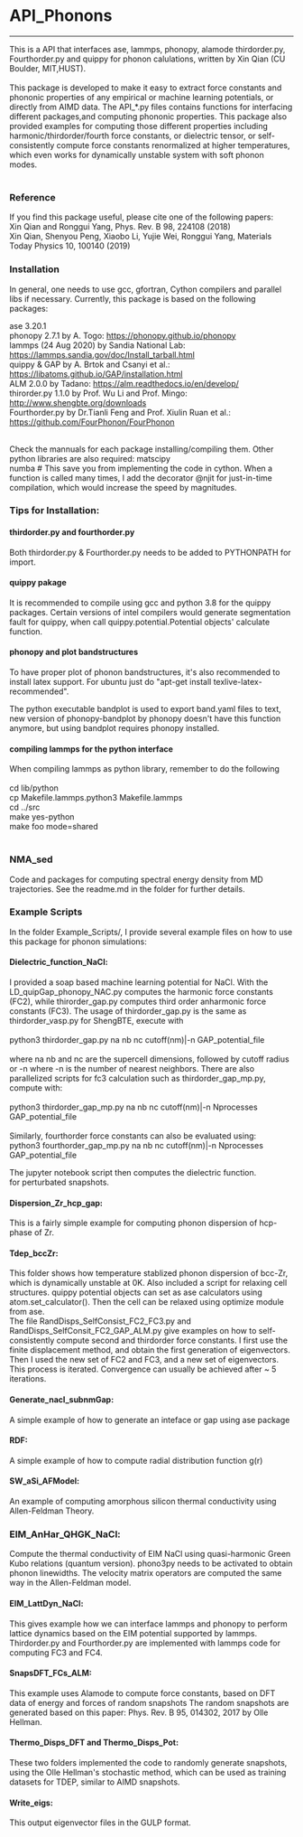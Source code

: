 # API_Phonons
----
This is a API that interfaces ase, lammps, phonopy, alamode thirdorder.py, Fourthorder.py and quippy for phonon calulations, written
by Xin Qian (CU Boulder, MIT,HUST). <br />
<br />
This package is developed to make it easy to extract  force constants and phononic properties of any 
empirical or machine learning potentials, or directly from AIMD data. The API_*.py files contains functions for interfacing 
different packages,and computing phononic properties. This package also provided examples  for computing those different properties including 
harmonic/thirdorder/fourth force constants, or dielectric tensor, or self-consistently compute force constants renormalized at higher temperatures, which even works for dynamically unstable system with soft phonon modes. <br />
<br />

### Reference
If you find this package useful, please cite one of the following papers: <br /> 
Xin Qian and Ronggui Yang, Phys. Rev. B 98, 224108 (2018) <br />
Xin Qian, Shenyou Peng, Xiaobo Li, Yujie Wei, Ronggui Yang, Materials Today Physics 10, 100140 (2019) <br />

### Installation

In general, one needs to use gcc, gfortran, Cython compilers and parallel libs if necessary. 
Currently, this package is based on the following packages:<br />

ase 3.20.1<br /> 
phonopy 2.7.1 by A. Togo: https://phonopy.github.io/phonopy <br />
lammps (24 Aug 2020) by Sandia National Lab: https://lammps.sandia.gov/doc/Install_tarball.html<br />
quippy & GAP by A. Brtok and Csanyi et al.: https://libatoms.github.io/GAP/installation.html <br /> 
ALM 2.0.0 by Tadano: https://alm.readthedocs.io/en/develop/ <br />
thirorder.py 1.1.0 by Prof. Wu Li and Prof. Mingo: http://www.shengbte.org/downloads <br />
Fourthorder.py by Dr.Tianli Feng and Prof. Xiulin Ruan et al.: https://github.com/FourPhonon/FourPhonon<br />
<br />

Check the mannuals for each package installing/compiling them. 
Other python libraries are also required:
matscipy <br />
numba # This save you from implementing the code in cython. When a function is called many times,
I add the decorator @njit for just-in-time compilation, which would increase the speed by magnitudes.

### Tips for Installation:

#### thirdorder.py and fourthorder.py
Both thirdorder.py & Fourthorder.py needs to be added to PYTHONPATH for import.

#### quippy pakage
It is recommended to compile using gcc and python 3.8 for the quippy packages.
Certain versions of intel compilers would generate segmentation fault for quippy, when call
quippy.potential.Potential objects' calculate function. 

#### phonopy and plot bandstructures
To have proper plot of phonon bandstructures, it's also recommended to install latex support. 
For ubuntu just do "apt-get install texlive-latex-recommended". 

The python executable bandplot is used to export band.yaml files to text, new version of 
phonopy-bandplot by phonopy doesn't have this function anymore, but using bandplot requires 
phonopy installed.

#### compiling lammps for the python interface
When compiling lammps as python library, remember to do the following <br />
<br />
cd lib/python<br />
cp Makefile.lammps.python3 Makefile.lammps<br />
cd ../src<br />
make yes-python<br />
make foo mode=shared<br />
<br />

### NMA_sed
Code and packages for computing spectral energy density from MD trajectories. See the readme.md in the folder for further details.

### Example Scripts

In the folder Example_Scripts/, I provide several example files on how to use this package for phonon simulations:<br />

#### Dielectric_function_NaCl:<br />
I provided a soap based machine learning potential for NaCl. With the LD_quipGap_phonopy_NAC.py computes the 
harmonic force constants (FC2), while thirorder_gap.py computes third order anharmonic force constants (FC3). The 
usage of thirdorder_gap.py is the same as thirdorder_vasp.py for ShengBTE, execute with <br />
<br />
python3 thirdorder_gap.py na nb nc cutoff(nm)|-n GAP_potential_file <br />
<br />
where na nb and nc are the supercell dimensions, followed by cutoff radius or -n where -n is the number of nearest
neighbors. There are also parallelized scripts for fc3 calculation such as thirdorder_gap_mp.py, compute with:<br />
<br />
python3 thirdorder_gap_mp.py na nb nc cutoff(nm)|-n Nprocesses GAP_potential_file <br />
<br />
Similarly, fourthorder force constants can also be evaluated using:
<br />
python3 fourthorder_gap_mp.py na nb nc cutoff(nm)|-n Nprocesses GAP_potential_file <br />

The jupyter notebook script then computes the dielectric function.  
for perturbated snapshots. 
<br />
#### Dispersion_Zr_hcp_gap:<br />
This is a fairly simple example for computing phonon dispersion of hcp-phase of Zr.
<br />

#### Tdep_bccZr:<br />
This folder shows how temperature stablized phonon dispersion of bcc-Zr, which 
is dynamically unstable at 0K. Also included a script for relaxing cell structures.
quippy potential objects can set as ase calculators using atom.set_calculator(). Then
the cell can be relaxed using optimize module from ase.
<br />
The file RandDisps_SelfConsist_FC2_FC3.py and RandDisps_SelfConsit_FC2_GAP_ALM.py give examples on how to self-consistently compute second 
and thirdorder force constants. I first use the finite displacement method, and obtain the first generation of eigenvectors. Then I used 
the new set of FC2 and FC3, and a new set of eigenvectors. This process is iterated. Convergence can usually be achieved after ~ 5 iterations.
<br />

#### Generate_nacl_subnmGap:<br />
A simple example of how to generate an inteface or gap using ase package <br />

#### RDF:<br />
A simple example of how to compute radial distribution function g(r) <br />

#### SW_aSi_AFModel:<br />
An example of computing amorphous silicon thermal conductivity using Allen-Feldman Theory.  <br />


### EIM_AnHar_QHGK_NaCl:<br />
Compute the thermal conductivity of EIM NaCl using quasi-harmonic Green Kubo relations (quantum version). phono3py needs to be activated to obtain
phonon linewidths. The velocity matrix operators are computed the same way in the Allen-Feldman model.

#### EIM_LattDyn_NaCl:<br />
This gives example how we can interface lammps and phonopy to perform lattice dynamics based on the EIM potential supported
by lammps. Thirdorder.py and Fourthorder.py are implemented with lammps code for computing FC3 and FC4.
<br />
#### SnapsDFT_FCs_ALM:<br />
This example uses Alamode to compute force constants, based on DFT data of energy and forces of random snapshots
The random snapshots are generated based on this paper: Phys. Rev. B 95, 014302, 2017 by Olle Hellman. 
<br />

#### Thermo_Disps_DFT and Thermo_Disps_Pot:<br />
These two folders implemented the code to randomly generate snapshots, using the Olle Hellman's stochastic method, which can be
used as training datasets for TDEP, similar to AIMD snapshots.
<br />
#### Write_eigs:<br />
This output eigenvector files in the GULP format. 


